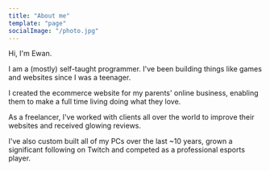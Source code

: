 ```yaml
---
title: "About me"
template: "page"
socialImage: "/photo.jpg"
---
```


Hi, I'm Ewan.

I am a (mostly) self-taught programmer. I've been building things like games and websites since I was a teenager.

I created the ecommerce website for my parents' online business, enabling them to make a full time living doing what they love.

As a freelancer, I've worked with clients all over the world to improve their websites and received glowing reviews.

I've also custom built all of my PCs over the last ~10 years, grown a significant following on Twitch and competed as a professional esports player.